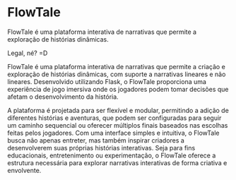 # FlowTale
FlowTale é uma plataforma interativa de narrativas que permite a exploração de histórias dinâmicas.

Legal, né?   =D

FlowTale é uma plataforma interativa de narrativas que permite a criação e exploração de histórias dinâmicas, com suporte a narrativas lineares e não lineares. Desenvolvido utilizando Flask, o FlowTale proporciona uma experiência de jogo imersiva onde os jogadores podem tomar decisões que afetam o desenvolvimento da história. 

A plataforma é projetada para ser flexível e modular, permitindo a adição de diferentes histórias e aventuras, que podem ser configuradas para seguir um caminho sequencial ou oferecer múltiplos finais baseados nas escolhas feitas pelos jogadores.
Com uma interface simples e intuitiva, o FlowTale busca não apenas entreter, mas também inspirar criadores a desenvolverem suas próprias histórias interativas. Seja para fins educacionais, entretenimento ou experimentação, o FlowTale oferece a estrutura necessária para explorar narrativas interativas de forma criativa e envolvente.
